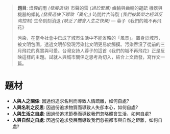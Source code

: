 > **題目**:
> 	煤煙的雨 *(發展過快)*
> 	市聲的雷 *(過於繁華)*
> 	齒輪與齒輪的齟齬
> 	機器與機器的傾軋 *(發展過快下導致「異化」)*
> 	時間片片碎裂 *(我們被繁榮之經濟反向控制)*
> 	生命刻刻消退 *(缺乏了體會人生之快樂)*
> — 蓉子《我們的城不再飛花》
> 
> 污染，在當今社會中已成了城市生活中不能省略的「風景」。置身於城市，被文明包圍，透過文明卻發現污染比文明更易於觸摸。污染吞沒了從前的三月飛花的真實與可愛。台灣女詩人蓉子的這首《我們的城不再飛花》正是反映這樣的主題。試就人與城市關係之思考為切入，結合上文啟發，寫作文一篇。

# 題材
- **人與人之關係**: 因過份追求名利而導致人情疏離，如何自處?
- **人與名利之反思**: 因過份追求物質而導致人失卻本心，如何自處?
- **人與生活之自處**: 因過份追求節奏而導致我們忽略體會生活，如何自處?
- **人與自然之自處**: 因過份追求發展而導致我們忽視都市與自然之距離，如何自處?
